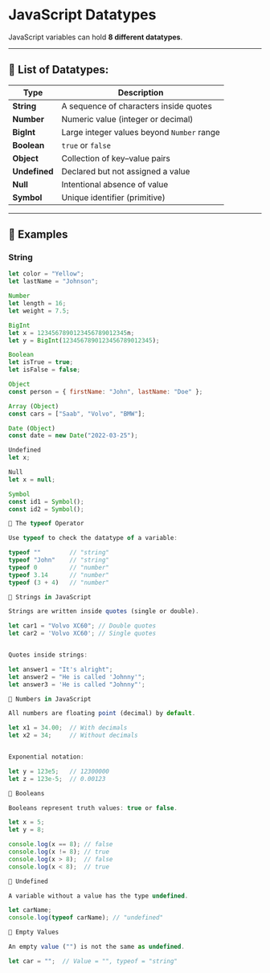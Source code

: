 # JavaScript Datatypes

JavaScript variables can hold **8 different datatypes**.

---

## 📌 List of Datatypes:
| Type       | Description                                    |
|------------|--------------------------------|
| **String**   | A sequence of characters inside quotes |
| **Number**   | Numeric value (integer or decimal) |
| **BigInt**   | Large integer values beyond `Number` range |
| **Boolean**  | `true` or `false` |
| **Object**   | Collection of key–value pairs |
| **Undefined** | Declared but not assigned a value |
| **Null**     | Intentional absence of value |
| **Symbol**   | Unique identifier (primitive) |

---

## 📌 Examples

### String
```javascript
let color = "Yellow";
let lastName = "Johnson";

Number
let length = 16;
let weight = 7.5;

BigInt
let x = 1234567890123456789012345n;
let y = BigInt(1234567890123456789012345);

Boolean
let isTrue = true;
let isFalse = false;

Object
const person = { firstName: "John", lastName: "Doe" };

Array (Object)
const cars = ["Saab", "Volvo", "BMW"];

Date (Object)
const date = new Date("2022-03-25");

Undefined
let x;

Null
let x = null;

Symbol
const id1 = Symbol();
const id2 = Symbol();

📌 The typeof Operator

Use typeof to check the datatype of a variable:

typeof ""        // "string"
typeof "John"    // "string"
typeof 0         // "number"
typeof 3.14      // "number"
typeof (3 + 4)   // "number"

📌 Strings in JavaScript

Strings are written inside quotes (single or double).

let car1 = "Volvo XC60"; // Double quotes
let car2 = 'Volvo XC60'; // Single quotes


Quotes inside strings:

let answer1 = "It's alright";
let answer2 = "He is called 'Johnny'";
let answer3 = 'He is called "Johnny"';

📌 Numbers in JavaScript

All numbers are floating point (decimal) by default.

let x1 = 34.00;  // With decimals
let x2 = 34;     // Without decimals


Exponential notation:

let y = 123e5;   // 12300000
let z = 123e-5;  // 0.00123

📌 Booleans

Booleans represent truth values: true or false.

let x = 5;
let y = 8;

console.log(x == 8); // false
console.log(x != 8); // true
console.log(x > 8);  // false
console.log(x < 8);  // true

📌 Undefined

A variable without a value has the type undefined.

let carName;
console.log(typeof carName); // "undefined"

📌 Empty Values

An empty value ("") is not the same as undefined.

let car = "";  // Value = "", typeof = "string"
